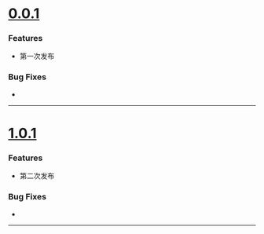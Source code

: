 
# [0.0.1]()
### Features
* 第一次发布
### Bug Fixes
* 
---

# [1.0.1]()
### Features
* 第二次发布
### Bug Fixes
* 
---